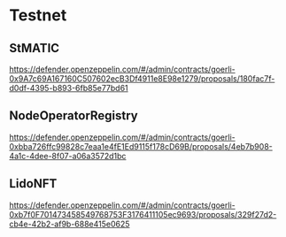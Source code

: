 # Testnet
## StMATIC
https://defender.openzeppelin.com/#/admin/contracts/goerli-0x9A7c69A167160C507602ecB3Df4911e8E98e1279/proposals/180fac7f-d0df-4395-b893-6fb85e77bd61

## NodeOperatorRegistry
https://defender.openzeppelin.com/#/admin/contracts/goerli-0xbba726ffc99828c7eaa1e4fE1Ed9115f178cD69B/proposals/4eb7b908-4a1c-4dee-8f07-a06a3572d1bc

## LidoNFT
https://defender.openzeppelin.com/#/admin/contracts/goerli-0xb7f0F701473458549768753F3176411105ec9693/proposals/329f27d2-cb4e-42b2-af9b-688e415e0625
